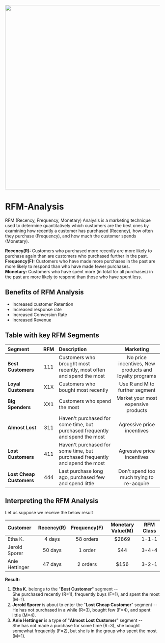 <img src="https://d35fo82fjcw0y8.cloudfront.net/2018/03/01013508/Incontent_image.png" width=600px/>

# RFM-Analysis
RFM (Recency, Frequency, Monetary) Analysis is a marketing technique used to determine quantitatively which customers are the best ones by examining how recently a customer has purchased (Recency), how often they purchase (Frequency), and how much the customer spends (Monetary).

<b>Recency(R):</b> Customers who purchased more recently are more likely to purchase again than are customers who purchased further in the past.<br/>
<b>Frequency(F):</b> Customers who have made more purchases in the past are more likely to respond than who have made fewer purchases.<br/>
<b>Monetary:</b> Customers who have spent more (in total for all purchases) in the past are more likely to respond than those who have spent less.

## Benefits of RFM Analysis

* Increased customer Retention
* Increased response rate
* Increased Conversion Rate
* Increased Revenue

## Table with key RFM Segments

| Segment | RFM | Description | Marketing |
|:--------|:---:|:------------|:---------:|
|<b>Best Customers</b>| 111 | Customers who brought most recently, most often and spend the most | No price incentives, New products and loyalty programs |
|<b>Loyal Customers</b>| X1X | Customers who bought most recently | Use R and M to further segment |
|<b>Big Spenders</b>| XX1 | Customers who spend the most | Market your most expensive products |
|<b>Almost Lost</b>| 311 | Haven't purchased for some time, but purchased frequently and spend the most | Agressive price incentives |
|<b>Lost Customers</b>| 411 |Haven't purchased for some time, but purchased frequently and spend the most | Agressive price incentives |
|<b>Lost Cheap Customers</b>| 444 | Last purchase long ago, purchased few and spend little | Don't spend too much trying to re-acquire |

## Interpreting the RFM  Analysis

Let us suppose we receive the below result

| Customer | Recency(R) | Frequency(F) | Monetary Value(M) | RFM Class |
|:---------|:----------:|:------------:|:-----------------:|:---------:|
|Etha K.|4 days|58 orders|$2869|1-1-1|
|Jerold Sporer|50 days|1 order|$44|3-4-4|
|Anie Hettinger|47 days|2 orders|$156|3-2-1|

<b>Result:</b><br/>
1. <b>Etha K.</b> belongs to the "<b>Best Customer</b>" segment --<br/>
She purchased recently (R=1), frequently buys (F=1), and spent the most (M=1).
2. <b>Jerold Sporer</b> is about to enter the "<b>Lost Cheap Customer</b>" segment --<br/>
He has not purchased in a while (R=3), bought few (F=4), and spent little (M=4).
3. <b>Anie Hettinger</b> is a type of "<b>Almost Lost Customer</b>" segment --<br/>
She has not made a purchase for some time (R=3), she bought somewhat frequently (F=2), but she is in the group who spent the most (M=1).


